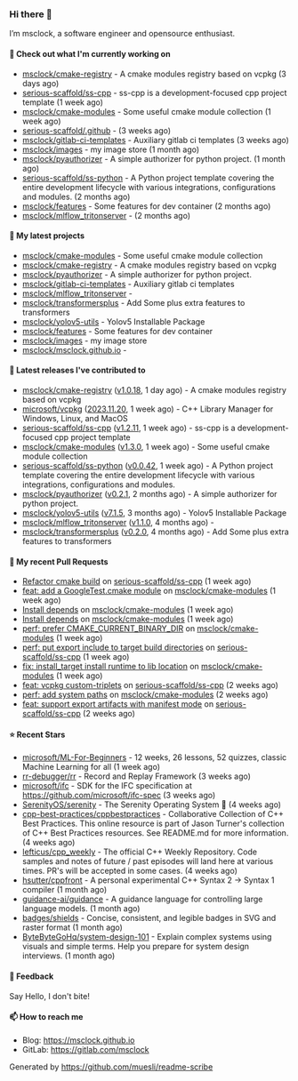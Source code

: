 ### Hi there 👋

I’m msclock, a software engineer and opensource enthusiast.

#### 👷 Check out what I'm currently working on

- [msclock/cmake-registry](https://github.com/msclock/cmake-registry) - A cmake modules registry based on vcpkg (3 days ago)
- [serious-scaffold/ss-cpp](https://github.com/serious-scaffold/ss-cpp) - ss-cpp is a development-focused cpp project template (1 week ago)
- [msclock/cmake-modules](https://github.com/msclock/cmake-modules) - Some useful cmake module collection (1 week ago)
- [serious-scaffold/.github](https://github.com/serious-scaffold/.github) -  (3 weeks ago)
- [msclock/gitlab-ci-templates](https://github.com/msclock/gitlab-ci-templates) - Auxiliary gitlab ci templates (3 weeks ago)
- [msclock/images](https://github.com/msclock/images) - my image store (1 month ago)
- [msclock/pyauthorizer](https://github.com/msclock/pyauthorizer) - A simple authorizer for python project. (1 month ago)
- [serious-scaffold/ss-python](https://github.com/serious-scaffold/ss-python) - A Python project template covering the entire development lifecycle with various integrations, configurations and modules. (2 months ago)
- [msclock/features](https://github.com/msclock/features) - Some features for dev container (2 months ago)
- [msclock/mlflow_tritonserver](https://github.com/msclock/mlflow_tritonserver) -  (2 months ago)

#### 🌱 My latest projects

- [msclock/cmake-modules](https://github.com/msclock/cmake-modules) - Some useful cmake module collection
- [msclock/cmake-registry](https://github.com/msclock/cmake-registry) - A cmake modules registry based on vcpkg
- [msclock/pyauthorizer](https://github.com/msclock/pyauthorizer) - A simple authorizer for python project.
- [msclock/gitlab-ci-templates](https://github.com/msclock/gitlab-ci-templates) - Auxiliary gitlab ci templates
- [msclock/mlflow_tritonserver](https://github.com/msclock/mlflow_tritonserver) - 
- [msclock/transformersplus](https://github.com/msclock/transformersplus) - Add Some plus extra features to transformers
- [msclock/yolov5-utils](https://github.com/msclock/yolov5-utils) - Yolov5 Installable Package
- [msclock/features](https://github.com/msclock/features) - Some features for dev container
- [msclock/images](https://github.com/msclock/images) - my image store
- [msclock/msclock.github.io](https://github.com/msclock/msclock.github.io) - 

#### 🔭 Latest releases I've contributed to

- [msclock/cmake-registry](https://github.com/msclock/cmake-registry) ([v1.0.18](https://github.com/msclock/cmake-registry/releases/tag/v1.0.18), 1 day ago) - A cmake modules registry based on vcpkg
- [microsoft/vcpkg](https://github.com/microsoft/vcpkg) ([2023.11.20](https://github.com/microsoft/vcpkg/releases/tag/2023.11.20), 1 week ago) - C&#43;&#43; Library Manager for Windows, Linux, and MacOS
- [serious-scaffold/ss-cpp](https://github.com/serious-scaffold/ss-cpp) ([v1.2.11](https://github.com/serious-scaffold/ss-cpp/releases/tag/v1.2.11), 1 week ago) - ss-cpp is a development-focused cpp project template
- [msclock/cmake-modules](https://github.com/msclock/cmake-modules) ([v1.3.0](https://github.com/msclock/cmake-modules/releases/tag/v1.3.0), 1 week ago) - Some useful cmake module collection
- [serious-scaffold/ss-python](https://github.com/serious-scaffold/ss-python) ([v0.0.42](https://github.com/serious-scaffold/ss-python/releases/tag/v0.0.42), 1 week ago) - A Python project template covering the entire development lifecycle with various integrations, configurations and modules.
- [msclock/pyauthorizer](https://github.com/msclock/pyauthorizer) ([v0.2.1](https://github.com/msclock/pyauthorizer/releases/tag/v0.2.1), 2 months ago) - A simple authorizer for python project.
- [msclock/yolov5-utils](https://github.com/msclock/yolov5-utils) ([v7.1.5](https://github.com/msclock/yolov5-utils/releases/tag/v7.1.5), 3 months ago) - Yolov5 Installable Package
- [msclock/mlflow_tritonserver](https://github.com/msclock/mlflow_tritonserver) ([v1.1.0](https://github.com/msclock/mlflow_tritonserver/releases/tag/v1.1.0), 4 months ago) - 
- [msclock/transformersplus](https://github.com/msclock/transformersplus) ([v0.2.0](https://github.com/msclock/transformersplus/releases/tag/v0.2.0), 4 months ago) - Add Some plus extra features to transformers

#### 🔨 My recent Pull Requests

- [Refactor cmake build](https://github.com/serious-scaffold/ss-cpp/pull/53) on [serious-scaffold/ss-cpp](https://github.com/serious-scaffold/ss-cpp) (1 week ago)
- [feat: add a GoogleTest.cmake module](https://github.com/msclock/cmake-modules/pull/19) on [msclock/cmake-modules](https://github.com/msclock/cmake-modules) (1 week ago)
- [Install depends](https://github.com/msclock/cmake-modules/pull/16) on [msclock/cmake-modules](https://github.com/msclock/cmake-modules) (1 week ago)
- [Install depends](https://github.com/msclock/cmake-modules/pull/15) on [msclock/cmake-modules](https://github.com/msclock/cmake-modules) (1 week ago)
- [perf: prefer CMAKE_CURRENT_BINARY_DIR](https://github.com/msclock/cmake-modules/pull/11) on [msclock/cmake-modules](https://github.com/msclock/cmake-modules) (1 week ago)
- [perf: put export include to target build directories](https://github.com/serious-scaffold/ss-cpp/pull/50) on [serious-scaffold/ss-cpp](https://github.com/serious-scaffold/ss-cpp) (1 week ago)
- [fix: install_target install runtime to lib location](https://github.com/msclock/cmake-modules/pull/9) on [msclock/cmake-modules](https://github.com/msclock/cmake-modules) (1 week ago)
- [feat: vcpkg custom-triplets](https://github.com/serious-scaffold/ss-cpp/pull/48) on [serious-scaffold/ss-cpp](https://github.com/serious-scaffold/ss-cpp) (2 weeks ago)
- [perf: add system paths](https://github.com/msclock/cmake-modules/pull/7) on [msclock/cmake-modules](https://github.com/msclock/cmake-modules) (2 weeks ago)
- [feat: support export artifacts with manifest mode](https://github.com/serious-scaffold/ss-cpp/pull/46) on [serious-scaffold/ss-cpp](https://github.com/serious-scaffold/ss-cpp) (2 weeks ago)

#### ⭐ Recent Stars

- [microsoft/ML-For-Beginners](https://github.com/microsoft/ML-For-Beginners) - 12 weeks, 26 lessons, 52 quizzes, classic Machine Learning for all (1 week ago)
- [rr-debugger/rr](https://github.com/rr-debugger/rr) - Record and Replay Framework (3 weeks ago)
- [microsoft/ifc](https://github.com/microsoft/ifc) - SDK for the IFC specification at https://github.com/microsoft/ifc-spec (3 weeks ago)
- [SerenityOS/serenity](https://github.com/SerenityOS/serenity) - The Serenity Operating System 🐞 (4 weeks ago)
- [cpp-best-practices/cppbestpractices](https://github.com/cpp-best-practices/cppbestpractices) - Collaborative Collection of C&#43;&#43; Best Practices. This online resource is part of Jason Turner&#39;s collection of C&#43;&#43; Best Practices resources. See README.md for more information. (4 weeks ago)
- [lefticus/cpp_weekly](https://github.com/lefticus/cpp_weekly) - The official C&#43;&#43; Weekly Repository. Code samples and notes of future / past episodes will land here at various times. PR&#39;s will be accepted in some cases. (4 weeks ago)
- [hsutter/cppfront](https://github.com/hsutter/cppfront) - A personal experimental C&#43;&#43; Syntax 2 -&gt; Syntax 1 compiler (1 month ago)
- [guidance-ai/guidance](https://github.com/guidance-ai/guidance) - A guidance language for controlling large language models. (1 month ago)
- [badges/shields](https://github.com/badges/shields) - Concise, consistent, and legible badges in SVG and raster format (1 month ago)
- [ByteByteGoHq/system-design-101](https://github.com/ByteByteGoHq/system-design-101) - Explain complex systems using visuals and simple terms. Help you prepare for system design interviews. (1 month ago)

#### 💬 Feedback

Say Hello, I don't bite!

#### 📫 How to reach me

- Blog: https://msclock.github.io
- GitLab: https://gitlab.com/msclock

Generated by https://github.com/muesli/readme-scribe
